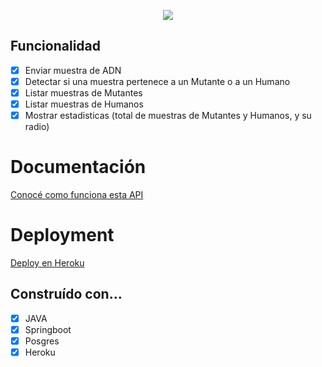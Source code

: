 <p align="center">
  <img src="https://user-images.githubusercontent.com/63796774/89109436-7e81e600-d417-11ea-910a-0d1f5b1fce6d.png">
</p>

## Funcionalidad
- [x] Enviar muestra de ADN
- [x] Detectar si una muestra pertenece a un Mutante o a un Humano
- [x] Listar muestras de Mutantes
- [x] Listar muestras de Humanos
- [x] Mostrar estadisticas (total de muestras de Mutantes y Humanos, y su radio) 

# Documentación

[Conocé como funciona esta API](https://documenter.getpostman.com/view/11716574/T1Dv7uPh)

# Deployment

[Deploy en Heroku](https://magnetolab.herokuapp.com)

## Construído con…
- [x] JAVA
- [x] Springboot
- [x] Posgres
- [x] Heroku

